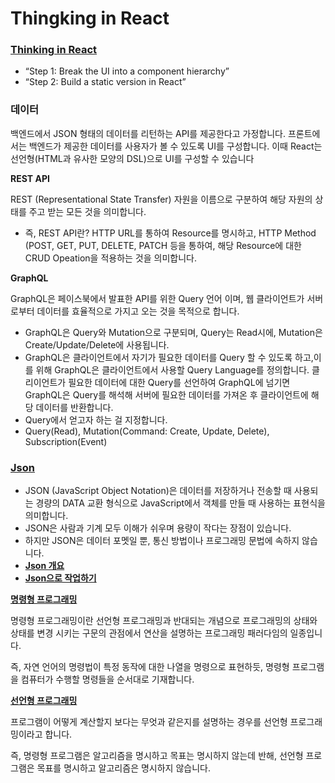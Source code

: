 # Thingking in React

### [Thinking in React](broken-reference)

* “Step 1: Break the UI into a component hierarchy”
* “Step 2: Build a static version in React”

### 데이터

백엔드에서 JSON 형태의 데이터를 리턴하는  API를 제공한다고 가정합니다. 프론트에서는 백엔드가 제공한 데이터를 사용자가 볼 수 있도록 UI를 구성합니다. 이때 React는 선언형(HTML과 유사한 모양의 DSL)으로 UI를 구성할 수 있습니다

**REST API**

REST (Representational State Transfer) 자원을 이름으로 구분하여 해당 자원의 상태를 주고 받는 모든 것을 의미합니다.

* 즉, REST API란? HTTP URL를 통하여 Resource를 명시하고,  HTTP Method (POST, GET, PUT, DELETE, PATCH 등을 통하여, 해당 Resource에 대한 CRUD Opeation을 적용하는 것을 의미합니다.

**GraphQL**

GraphQL은 페이스북에서 발표한 API를 위한 Query 언어 이며, 웹 클라이언트가 서버로부터 데이터를 효율적으로 가지고 오는 것을 목적으로 합니다.&#x20;

* GraphQL은 Query와 Mutation으로 구분되며, Query는 Read시에, Mutation은 Create/Update/Delete에 사용됩니다.
* GraphQL은 클라이언트에서 자기가 필요한 데이터를 Query 할 수 있도록 하고,이를 위해 GraphQL은 클라이언트에서 사용할 Query Language를 정의합니다. 클리이언트가 필요한 데이터에 대한 Query를 선언하여 GraphQL에 넘기면 GraphQL은 Query를 해석해 서버에 필요한 데이터를 가져온 후 클라이언트에 해당 데이터를 반환합니다.
* Query에서 얻고자 하는 걸 지정합니다.
* Query(Read), Mutation(Command: Create, Update, Delete), Subscription(Event)

### [Json](https://ko.wikipedia.org/wiki/JSON)

* JSON (JavaScript Object Notation)은 데이터를 저장하거나 전송할 때 사용되는 경량의 DATA 교환 형식으로 JavaScript에서 객체를 만들 때 사용하는 표현식을 의미합니다.
* JSON은 사람과 기계 모두 이해가 쉬우며 용량이 작다는 장점이 있습니다.
* 하지만 JSON은 데이터 포멧일 뿐, 통신 방법이나 프로그래밍 문법에 속하지 않습니다.
* [**Json 개요**](https://www.json.org/json-ko.html)
* [**Json으로 작업하기**](https://developer.mozilla.org/ko/docs/Learn/JavaScript/Objects/JSON)

[**명령형 프로그래밍**](https://ko.wikipedia.org/wiki/%EB%AA%85%EB%A0%B9%ED%98%95\_%ED%94%84%EB%A1%9C%EA%B7%B8%EB%9E%98%EB%B0%8D)

명령형 프로그래밍이란 선언형 프로그래밍과 반대되는 개념으로 프로그래밍의 상태와 상태를 변경 시키는 구문의 관점에서 연산을 설명하는 프로그래밍 패러다임의 일종입니다.&#x20;

즉, 자연 언어의 명령법이 특정 동작에 대한 나열을 명령으로 표현하듯, 명령형 프로그램을 컴퓨터가 수행할 명령들을 순서대로 기재합니다.

[**선언형 프로그래밍**](../yuna-1/node.js.md)

프로그램이 어떻게 계산할지 보다는 무엇과 같은지를 설명하는 경우를 선언형 프로그래밍이라고 합니다.&#x20;

즉, 명령형 프로그램은 알고리즘을 명시하고 목표는 명시하지 않는데 반해, 선언형 프로그램은 목표를 명시하고 알고리즘은 명시하지 않습니다.
